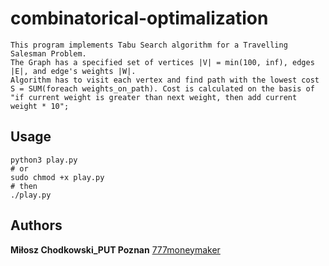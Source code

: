 # combinatorical-optimalization
```
This program implements Tabu Search algorithm for a Travelling Salesman Problem.
The Graph has a specified set of vertices |V| = min(100, inf), edges |E|, and edge's weights |W|.
Algorithm has to visit each vertex and find path with the lowest cost S = SUM(foreach weights_on_path). Cost is calculated on the basis of "if current weight is greater than next weight, then add current weight * 10"; 
```

Usage
-----
```
python3 play.py 
# or 	
sudo chmod +x play.py  
# then
./play.py  
```

Authors
-----
**Miłosz Chodkowski_PUT Poznan** [777moneymaker](https://github.com/777moneymaker)
